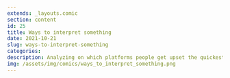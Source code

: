 ```yaml
---
extends: _layouts.comic
section: content
id: 25
title: Ways to interpret something
date: 2021-10-21
slug: ways-to-interpret-something
categories:
description: Analyzing on which platforms people get upset the quickest.
img: /assets/img/comics/ways_to_interpret_something.png
---
```


